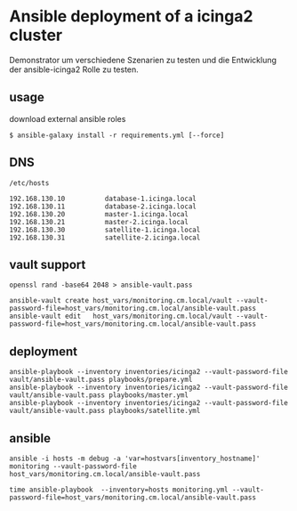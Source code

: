 # Ansible deployment of a icinga2 cluster

Demonstrator um verschiedene Szenarien zu testen und die Entwicklung der ansible-icinga2 Rolle zu testen.

## usage

download external ansible roles

```
$ ansible-galaxy install -r requirements.yml [--force]
```

## DNS

`/etc/hosts`

```
192.168.130.10          database-1.icinga.local
192.168.130.11          database-2.icinga.local
192.168.130.20          master-1.icinga.local
192.168.130.21          master-2.icinga.local
192.168.130.30          satellite-1.icinga.local
192.168.130.31          satellite-2.icinga.local
```

## vault support

```
openssl rand -base64 2048 > ansible-vault.pass

ansible-vault create host_vars/monitoring.cm.local/vault --vault-password-file=host_vars/monitoring.cm.local/ansible-vault.pass
ansible-vault edit   host_vars/monitoring.cm.local/vault --vault-password-file=host_vars/monitoring.cm.local/ansible-vault.pass
```




## deployment

```
ansible-playbook --inventory inventories/icinga2 --vault-password-file vault/ansible-vault.pass playbooks/prepare.yml
ansible-playbook --inventory inventories/icinga2 --vault-password-file vault/ansible-vault.pass playbooks/master.yml
ansible-playbook --inventory inventories/icinga2 --vault-password-file vault/ansible-vault.pass playbooks/satellite.yml

```


## ansible

```
ansible -i hosts -m debug -a 'var=hostvars[inventory_hostname]' monitoring --vault-password-file host_vars/monitoring.cm.local/ansible-vault.pass

time ansible-playbook  --inventory=hosts monitoring.yml --vault-password-file=host_vars/monitoring.cm.local/ansible-vault.pass
```
